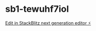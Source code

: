 # sb1-tewuhf7iol

[Edit in StackBlitz next generation editor ⚡️](https://stackblitz.com/~/github.com/plugilode/sb1-tewuhf7iol)